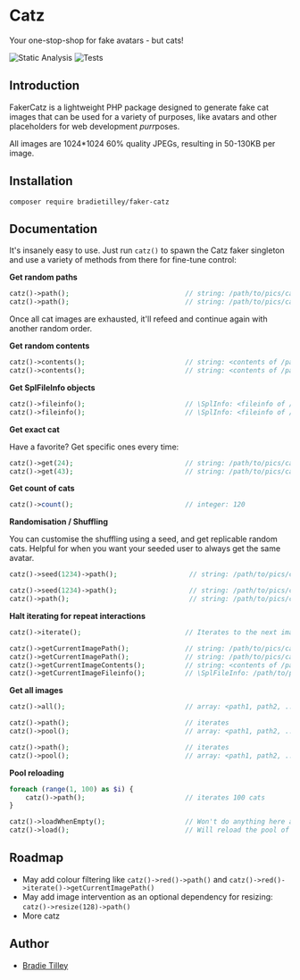 # Catz

Your one-stop-shop for fake avatars - but cats!

![Static Analysis](https://github.com/bradietilley/faker-catz/actions/workflows/static.yml/badge.svg)
![Tests](https://github.com/bradietilley/faker-catz/actions/workflows/tests.yml/badge.svg)


## Introduction

FakerCatz is a lightweight PHP package designed to generate fake cat images that can be used for a variety of purposes, like avatars and other placeholders for web development *purr*poses.

All images are 1024*1024 60% quality JPEGs, resulting in 50-130KB per image.


## Installation

```
composer require bradietilley/faker-catz
```


## Documentation

It's insanely easy to use. Just run `catz()` to spawn the Catz faker singleton and use a variety of methods from there for fine-tune control:


**Get random paths**

```php
catz()->path();                             // string: /path/to/pics/cat_0037.jpg
catz()->path();                             // string: /path/to/pics/cat_0101.jpg
```

Once all cat images are exhausted, it'll refeed and continue again with another random order.


**Get random contents**

```php
catz()->contents();                         // string: <contents of /path/to/pics/catz_0087.jpg>
catz()->contents();                         // string: <contents of /path/to/pics/catz_0120.jpg>
```


**Get SplFileInfo objects**

```php
catz()->fileinfo();                         // \SplInfo: <fileinfo of /path/to/pics/catz_0042.jpg>
catz()->fileinfo();                         // \SplInfo: <fileinfo of /path/to/pics/catz_0099.jpg>
```


**Get exact cat**

Have a favorite? Get specific ones every time:

```php
catz()->get(24);                            // string: /path/to/pics/cat_0024.jpg
catz()->get(43);                            // string: /path/to/pics/cat_0043.jpg
```

**Get count of cats**

```php
catz()->count();                            // integer: 120                                         (currently there's 120 cats)
```

**Randomisation / Shuffling**

You can customise the shuffling using a seed, and get replicable random cats. Helpful for when you want your seeded user to always get the same avatar.

```php
catz()->seed(1234)->path();                  // string: /path/to/pics/cat_0016.jpg

catz()->seed(1234)->path();                  // string: /path/to/pics/cat_0016.jpg                  (Same again)
catz()->path();                              // string: /path/to/pics/cat_0089.jpg                  (1234's second image is always this - try it yourself)
```


**Halt iterating for repeat interactions**

```php
catz()->iterate();                          // Iterates to the next image

catz()->getCurrentImagePath();              // string: /path/to/pics/catz_0046.jpeg                 (won't iterate)
catz()->getCurrentImagePath();              // string: /path/to/pics/catz_0046.jpeg                 (won't iterate)
catz()->getCurrentImageContents();          // string: <contents of /path/to/pics/catz_0046.jpeg>   (won't iterate)
catz()->getCurrentImageFileinfo();          // \SplFileInfo: /path/to/pics/catz_0046.jpeg           (won't iterate)
```

**Get all  images**

```php
catz()->all();                              // array: <path1, path2, ..., path118, path119, path120>

catz()->path();                             // iterates
catz()->pool();                             // array: <path1, path2, ..., path118, path119>         (pool contains one less now)

catz()->path();                             // iterates
catz()->pool();                             // array: <path1, path2, ..., path118>                  (pool contains one less now)
```

**Pool reloading**

```php
foreach (range(1, 100) as $i) {
    catz()->path();                         // iterates 100 cats
}

catz()->loadWhenEmpty();                    // Won't do anything here as there's still cats in the pool.
catz()->load();                             // Will reload the pool of cats to be the full collection of cat images. 
```

## Roadmap

- May add colour filtering like `catz()->red()->path()` and `catz()->red()->iterate()->getCurrentImagePath()`
- May add image intervention as an optional dependency for resizing: `catz()->resize(128)->path()`
- More catz

## Author

- [Bradie Tilley](https://github.com/bradietilley)
